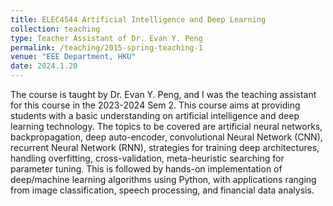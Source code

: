 ```yaml
---
title: ELEC4544 Artificial Intelligence and Deep Learning
collection: teaching
type: Teacher Assistant of Dr. Evan Y. Peng
permalink: /teaching/2015-spring-teaching-1
venue: "EEE Department, HKU"
date: 2024.1.20
---
```


The course is taught by Dr. Evan Y. Peng, and I was the teaching assistant for this course in the 2023-2024 Sem 2. This course aims at providing students with a basic understanding on artificial intelligence and deep learning technology. The topics to be covered are artificial neural networks, backpropagation, deep auto-encoder, convolutional Neural Network (CNN), recurrent Neural Network (RNN), strategies for training deep architectures, handling overfitting, cross-validation, meta-heuristic searching for parameter tuning. This is followed by hands-on implementation of deep/machine learning algorithms using Python, with applications ranging from image classification, speech processing, and financial data analysis.

